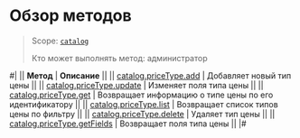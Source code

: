 # Обзор методов

> Scope: [`catalog`](../../scopes/permissions.md)
>
> Кто может выполнять метод: администратор

#|
|| **Метод** | **Описание** ||
|| [catalog.priceType.add](./catalog-price-type-add.md) | Добавляет новый тип цены ||
|| [catalog.priceType.update](./catalog-price-type-update.md) | Изменяет поля типа цены ||
|| [catalog.priceType.get](./catalog-price-type-get.md) | Возвращает информацию о типе цены по его идентификатору ||
|| [catalog.priceType.list](./catalog-price-type-list.md) | Возвращает список типов цены по фильтру ||
|| [catalog.priceType.delete](./catalog-price-type-delete.md) | Удаляет тип цены ||
|| [catalog.priceType.getFields](./catalog-price-type-get-fields.md) | Возвращает поля типа цены ||
|#